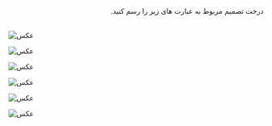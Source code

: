 
<div dir="rtl">
درخت تصمیم مربوط به عبارت های زیر را رسم کنید.
  </div>
<br/>


 ![عکس](https://github.com/semnan-university-ai/machine-learning-class/blob/main/excersiecs/Homayontoosy/7/1.jpg)
 
 ![عکس](https://github.com/semnan-university-ai/machine-learning-class/blob/main/excersiecs/Homayontoosy/7/2.jpg)
  
 ![عکس](https://github.com/semnan-university-ai/machine-learning-class/blob/main/excersiecs/Homayontoosy/7/3.jpg)
   
 ![عکس](https://github.com/semnan-university-ai/machine-learning-class/blob/main/excersiecs/Homayontoosy/7/4.jpg)
    
 ![عکس](https://github.com/semnan-university-ai/machine-learning-class/blob/main/excersiecs/Homayontoosy/7/5.jpg)
     
 ![عکس](https://github.com/semnan-university-ai/machine-learning-class/blob/main/excersiecs/Homayontoosy/7/6.jpg)
